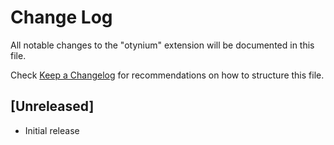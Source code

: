 # Change Log

All notable changes to the "otynium" extension will be documented in this file.

Check [Keep a Changelog](http://keepachangelog.com/) for recommendations on how to structure this file.

## [Unreleased]

- Initial release
